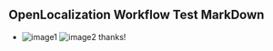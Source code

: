 ## OpenLocalization Workflow Test MarkDown
* ![image1](.\da01fbcb-273b-4d5c-b732-88ef238269a4.png)   ![image2](.\88f2dff0-dd20-4021-9189-d32f8bd30135.png) 
thanks!